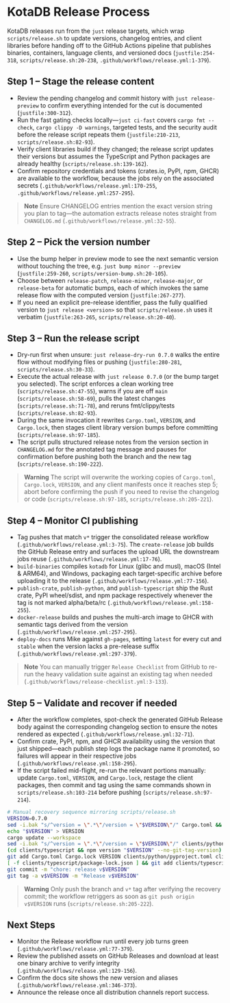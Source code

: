 # KotaDB Release Process

KotaDB releases run from the `just` release targets, which wrap `scripts/release.sh` to update versions, changelog entries, and client libraries before handing off to the GitHub Actions pipeline that publishes binaries, containers, language clients, and versioned docs (`justfile:254-318`, `scripts/release.sh:20-238`, `.github/workflows/release.yml:1-379`).

## Step 1 – Stage the release content
- Review the pending changelog and commit history with `just release-preview` to confirm everything intended for the cut is documented (`justfile:300-312`).
- Run the fast gating checks locally—`just ci-fast` covers `cargo fmt --check`, `cargo clippy -D warnings`, targeted tests, and the security audit before the release script repeats them (`justfile:210-213`, `scripts/release.sh:82-93`).
- Verify client libraries build if they changed; the release script updates their versions but assumes the TypeScript and Python packages are already healthy (`scripts/release.sh:139-162`).
- Confirm repository credentials and tokens (crates.io, PyPI, npm, GHCR) are available to the workflow, because the jobs rely on the associated secrets (`.github/workflows/release.yml:170-255`, `.github/workflows/release.yml:257-295`).

> **Note** Ensure CHANGELOG entries mention the exact version string you plan to tag—the automation extracts release notes straight from `CHANGELOG.md` (`.github/workflows/release.yml:32-55`).

## Step 2 – Pick the version number
- Use the bump helper in preview mode to see the next semantic version without touching the tree, e.g. `just bump minor --preview` (`justfile:259-260`, `scripts/version-bump.sh:20-105`).
- Choose between `release-patch`, `release-minor`, `release-major`, or `release-beta` for automatic bumps, each of which invokes the same release flow with the computed version (`justfile:267-277`).
- If you need an explicit pre-release identifier, pass the fully qualified version to `just release <version>` so that `scripts/release.sh` uses it verbatim (`justfile:263-265`, `scripts/release.sh:20-40`).

## Step 3 – Run the release script
- Dry-run first when unsure: `just release-dry-run 0.7.0` walks the entire flow without modifying files or pushing (`justfile:280-281`, `scripts/release.sh:30-33`).
- Execute the actual release with `just release 0.7.0` (or the bump target you selected). The script enforces a clean working tree (`scripts/release.sh:47-55`), warns if you are off `main` (`scripts/release.sh:58-69`), pulls the latest changes (`scripts/release.sh:71-78`), and reruns fmt/clippy/tests (`scripts/release.sh:82-93`).
- During the same invocation it rewrites `Cargo.toml`, `VERSION`, and `Cargo.lock`, then stages client library version bumps before committing (`scripts/release.sh:97-185`).
- The script pulls structured release notes from the version section in `CHANGELOG.md` for the annotated tag message and pauses for confirmation before pushing both the branch and the new tag (`scripts/release.sh:190-222`).

> **Warning** The script will overwrite the working copies of `Cargo.toml`, `Cargo.lock`, `VERSION`, and any client manifests once it reaches step 5; abort before confirming the push if you need to revise the changelog or code (`scripts/release.sh:97-185`, `scripts/release.sh:205-221`).

## Step 4 – Monitor CI publishing
- Tag pushes that match `v*` trigger the consolidated release workflow (`.github/workflows/release.yml:3-75`). The `create-release` job builds the GitHub Release entry and surfaces the upload URL the downstream jobs reuse (`.github/workflows/release.yml:17-76`).
- `build-binaries` compiles `kotadb` for Linux (glibc and musl), macOS (Intel & ARM64), and Windows, packaging each target-specific archive before uploading it to the release (`.github/workflows/release.yml:77-156`).
- `publish-crate`, `publish-python`, and `publish-typescript` ship the Rust crate, PyPI wheel/sdist, and npm package respectively whenever the tag is not marked alpha/beta/rc (`.github/workflows/release.yml:158-255`).
- `docker-release` builds and pushes the multi-arch image to GHCR with semantic tags derived from the version (`.github/workflows/release.yml:257-295`).
- `deploy-docs` runs Mike against `gh-pages`, setting `latest` for every cut and `stable` when the version lacks a pre-release suffix (`.github/workflows/release.yml:297-379`).

> **Note** You can manually trigger `Release Checklist` from GitHub to re-run the heavy validation suite against an existing tag when needed (`.github/workflows/release-checklist.yml:3-133`).

## Step 5 – Validate and recover if needed
- After the workflow completes, spot-check the generated GitHub Release body against the corresponding changelog section to ensure the notes rendered as expected (`.github/workflows/release.yml:32-71`).
- Confirm crate, PyPI, npm, and GHCR availability using the version that just shipped—each publish step logs the package name it promoted, so failures will appear in their respective jobs (`.github/workflows/release.yml:158-295`).
- If the script failed mid-flight, re-run the relevant portions manually: update `Cargo.toml`, `VERSION`, and `Cargo.lock`, restage the client packages, then commit and tag using the same commands shown in `scripts/release.sh:103-214` before pushing (`scripts/release.sh:97-214`).

```bash
# Manual recovery sequence mirroring scripts/release.sh
VERSION=0.7.0
sed -i.bak "s/^version = \".*\"/version = \"$VERSION\"/" Cargo.toml && rm Cargo.toml.bak
echo "$VERSION" > VERSION
cargo update --workspace
sed -i.bak "s/^version = \".*\"/version = \"$VERSION\"/" clients/python/pyproject.toml && rm clients/python/pyproject.toml.bak
(cd clients/typescript && npm version "$VERSION" --no-git-tag-version)
git add Cargo.toml Cargo.lock VERSION clients/python/pyproject.toml clients/typescript/package.json
[ -f clients/typescript/package-lock.json ] && git add clients/typescript/package-lock.json
git commit -m "chore: release v$VERSION"
git tag -a v$VERSION -m "Release v$VERSION"
```

> **Warning** Only push the branch and `v*` tag after verifying the recovery commit; the workflow retriggers as soon as `git push origin v$VERSION` runs (`scripts/release.sh:205-222`).

## Next Steps
- Monitor the Release workflow run until every job turns green (`.github/workflows/release.yml:77-379`).
- Review the published assets on GitHub Releases and download at least one binary archive to verify integrity (`.github/workflows/release.yml:129-156`).
- Confirm the docs site shows the new version and aliases (`.github/workflows/release.yml:346-373`).
- Announce the release once all distribution channels report success.

